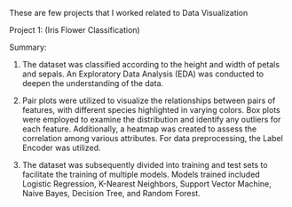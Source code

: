 These are few projects that I worked related to Data Visualization


Project 1: (Iris Flower Classification) 

Summary: 
1. The dataset was classified according to the height and width of petals and sepals. An Exploratory Data Analysis (EDA) was conducted to deepen the understanding of the data.
   
2. Pair plots were utilized to visualize the relationships between pairs of features, with different species highlighted in varying colors. Box plots were employed to examine the distribution and identify any outliers for each feature. Additionally, a heatmap was created to assess the correlation among various attributes. For data preprocessing, the Label Encoder was utilized.
   
3. The dataset was subsequently divided into training and test sets to facilitate the training of multiple models. Models trained included Logistic Regression, K-Nearest Neighbors, Support Vector Machine, Naive Bayes, Decision Tree, and Random Forest.

